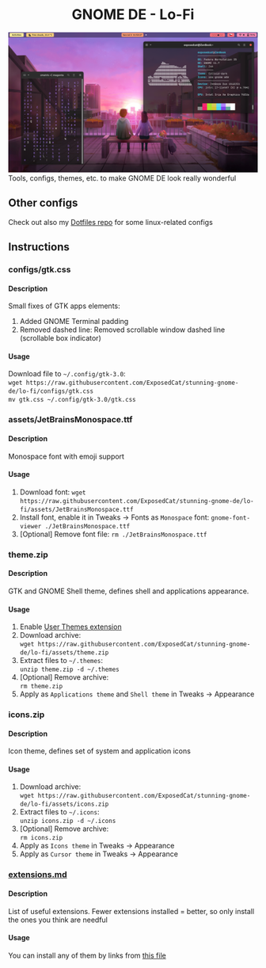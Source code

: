 <h1 align="center">GNOME DE - Lo-Fi</h1>

![Result preview](assets/preview.png)
Tools, configs, themes, etc. to make GNOME DE look really wonderful 

## Other configs
Check out also my [Dotfiles repo](https://github.com/ExposedCat/dotfiles) for some linux-related configs

## Instructions

### configs/gtk.css
#### Description
Small fixes of GTK apps elements:
1. Added GNOME Terminal padding
3. Removed dashed line: Removed scrollable window dashed line (scrollable box indicator)
#### Usage
Download file to `~/.config/gtk-3.0`:  
`wget https://raw.githubusercontent.com/ExposedCat/stunning-gnome-de/lo-fi/configs/gtk.css`  
`mv gtk.css ~/.config/gtk-3.0/gtk.css`

### assets/JetBrainsMonospace.ttf
#### Description
Monospace font with emoji support
#### Usage
1. Download font:
`wget https://raw.githubusercontent.com/ExposedCat/stunning-gnome-de/lo-fi/assets/JetBrainsMonospace.ttf`  
2. Install font, enable it in Tweaks → Fonts as `Monospace` font:
`gnome-font-viewer ./JetBrainsMonospace.ttf`  
3. \[Optional] Remove font file:
`rm ./JetBrainsMonospace.ttf`

### theme.zip
#### Description
GTK and GNOME Shell theme, defines shell and applications appearance.
#### Usage
1. Enable [User Themes extension](https://extensions.gnome.org/extension/19/user-themes/)
2. Download archive:  
`wget https://raw.githubusercontent.com/ExposedCat/stunning-gnome-de/lo-fi/assets/theme.zip`
3. Extract files to `~/.themes`:  
`unzip theme.zip -d ~/.themes`
4. \[Optional] Remove archive:  
`rm theme.zip`
5. Apply as `Applications theme` and `Shell theme` in Tweaks → Appearance

### icons.zip
#### Description
Icon theme, defines set of system and application icons
#### Usage
1. Download archive:  
`wget https://raw.githubusercontent.com/ExposedCat/stunning-gnome-de/lo-fi/assets/icons.zip`
2. Extract files to `~/.icons`:  
`unzip icons.zip -d ~/.icons`
3. \[Optional] Remove archive:  
`rm icons.zip`
4. Apply as `Icons theme` in Tweaks → Appearance
4. Apply as `Cursor theme` in Tweaks → Appearance

### [extensions.md](extensions.md)
#### Description
List of useful extensions. Fewer extensions installed = better, so only install the ones you think are needful
#### Usage
You can install any of them by links from [this file](extensions.md)
